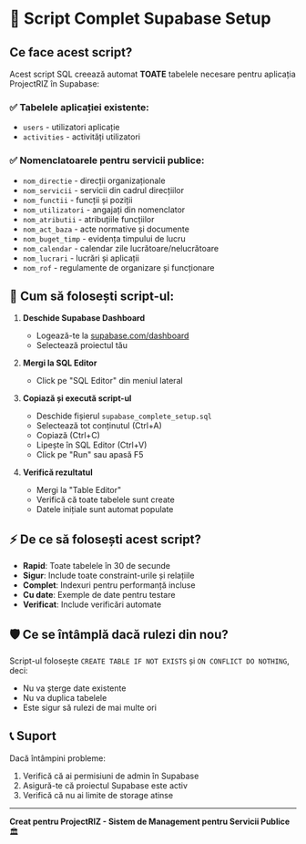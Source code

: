 # 🚀 Script Complet Supabase Setup

## Ce face acest script?

Acest script SQL creează automat **TOATE** tabelele necesare pentru aplicația ProjectRIZ în Supabase:

### ✅ Tabelele aplicației existente:
- `users` - utilizatori aplicație
- `activities` - activități utilizatori

### ✅ Nomenclatoarele pentru servicii publice:
- `nom_directie` - direcții organizaționale
- `nom_servicii` - servicii din cadrul direcțiilor  
- `nom_functii` - funcții și poziții
- `nom_utilizatori` - angajați din nomenclator
- `nom_atributii` - atribuțiile funcțiilor
- `nom_act_baza` - acte normative și documente
- `nom_buget_timp` - evidența timpului de lucru
- `nom_calendar` - calendar zile lucrătoare/nelucrătoare
- `nom_lucrari` - lucrări și aplicații
- `nom_rof` - regulamente de organizare și funcționare

## 🔧 Cum să folosești script-ul:

1. **Deschide Supabase Dashboard**
   - Logează-te la [supabase.com/dashboard](https://supabase.com/dashboard)
   - Selectează proiectul tău

2. **Mergi la SQL Editor**
   - Click pe "SQL Editor" din meniul lateral

3. **Copiază și execută script-ul**
   - Deschide fișierul `supabase_complete_setup.sql`
   - Selectează tot conținutul (Ctrl+A)
   - Copiază (Ctrl+C)
   - Lipește în SQL Editor (Ctrl+V)
   - Click pe "Run" sau apasă F5

4. **Verifică rezultatul**
   - Mergi la "Table Editor"
   - Verifică că toate tabelele sunt create
   - Datele inițiale sunt automat populate

## ⚡ De ce să folosești acest script?

- **Rapid**: Toate tabelele în 30 de secunde
- **Sigur**: Include toate constraint-urile și relațiile
- **Complet**: Indexuri pentru performanță incluse
- **Cu date**: Exemple de date pentru testare
- **Verificat**: Include verificări automate

## 🛡️ Ce se întâmplă dacă rulezi din nou?

Script-ul folosește `CREATE TABLE IF NOT EXISTS` și `ON CONFLICT DO NOTHING`, deci:
- Nu va șterge date existente
- Nu va duplica tabelele
- Este sigur să rulezi de mai multe ori

## 📞 Suport

Dacă întâmpini probleme:
1. Verifică că ai permisiuni de admin în Supabase
2. Asigură-te că proiectul Supabase este activ
3. Verifică că nu ai limite de storage atinse

---
**Creat pentru ProjectRIZ - Sistem de Management pentru Servicii Publice** 🏛️